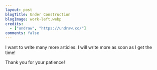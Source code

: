 ```yaml
---
layout: post
blogTitle: Under Construction
blogImage: work-left.webp
credits:
  - ["undraw", "https://undraw.co/"]
comments: false
---
```


I want to write many more articles. I will write more as soon as I get the time!

Thank you for your patience!
